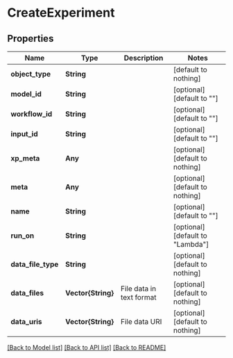 # CreateExperiment


## Properties
Name | Type | Description | Notes
------------ | ------------- | ------------- | -------------
**object_type** | **String** |  | [default to nothing]
**model_id** | **String** |  | [optional] [default to ""]
**workflow_id** | **String** |  | [optional] [default to ""]
**input_id** | **String** |  | [optional] [default to ""]
**xp_meta** | **Any** |  | [optional] [default to nothing]
**meta** | **Any** |  | [optional] [default to nothing]
**name** | **String** |  | [optional] [default to ""]
**run_on** | **String** |  | [optional] [default to "Lambda"]
**data_file_type** | **String** |  | [optional] [default to nothing]
**data_files** | **Vector{String}** | File data in text format | [optional] [default to nothing]
**data_uris** | **Vector{String}** | File data URI | [optional] [default to nothing]


[[Back to Model list]](../README.md#models) [[Back to API list]](../README.md#api-endpoints) [[Back to README]](../README.md)


